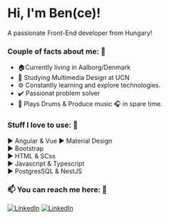 # Hi, I'm Ben(ce)!
A passionate Front-End developer from Hungary!

### Couple of facts about me: 🔽
* 🏠Currently living in Aalborg/Denmark
* 🏫 Studying Multimedia Design at UCN
* ⚙️ Constantly learning and explore technologies.
* ✔️ Passionat problem solver
* 🎵 Plays Drums & Produce music 🎧 in spare time.


### Stuff I love to use: 🔽
▶️ Angular & Vue 
▶️ Material Design  
▶️ Bootstrap  
▶️ HTML & SCss  
▶️ Javascript & Typescript  
▶️ PostgresSQL & NestJS
  
### 📫 You can reach me here: 🔽

  [![LinkedIn](https://img.shields.io/badge/Mark%20Bence%20Kiss-blue?style=for-the-badge&logo=linkedin)](https://www.linkedin.com/in/mark-bence-kiss/) 
  [![LinkedIn](https://img.shields.io/badge/Portfolio%20site-red?style=for-the-badge)](https://markbencekiss.com/)
  ###
